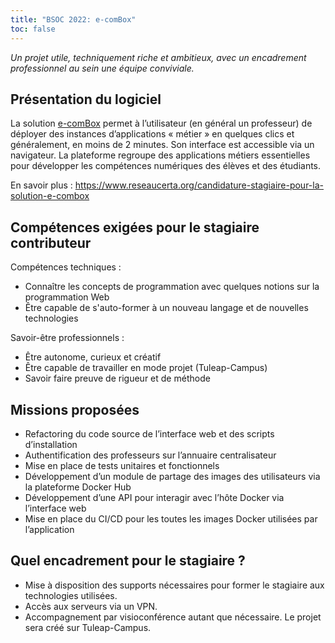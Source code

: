 ```yaml
---
title: "BSOC 2022: e-comBox"
toc: false
---
```


*Un projet utile, techniquement riche et ambitieux, avec un encadrement professionnel au sein une équipe conviviale.*

## Présentation du logiciel

La solution [e-comBox](https://gitlab.com/e-combox) permet à l’utilisateur (en général un professeur) de déployer des instances d’applications « métier » en quelques clics et généralement, en moins de 2 minutes. Son interface est accessible via un navigateur. La plateforme regroupe des applications métiers essentielles pour développer les compétences numériques des élèves et des étudiants.

En savoir plus : https://www.reseaucerta.org/candidature-stagiaire-pour-la-solution-e-combox

## Compétences exigées pour le stagiaire contributeur

Compétences techniques : 

- Connaître les concepts de programmation avec quelques notions sur la programmation Web
- Être capable de s'auto-former à un nouveau langage et de nouvelles technologies

Savoir-être professionnels : 

- Être autonome, curieux et créatif
- Être capable de travailler en mode projet (Tuleap-Campus)
- Savoir faire preuve de rigueur et de méthode

## Missions proposées

- Refactoring du code source de l’interface web et des scripts d’installation
- Authentification des professeurs sur l’annuaire centralisateur
- Mise en place de tests unitaires et fonctionnels
- Développement d’un module de partage des images des utilisateurs via la plateforme Docker Hub
- Développement d’une API pour interagir avec l’hôte Docker via l’interface web
- Mise en place du CI/CD pour les toutes les images Docker utilisées par l’application

## Quel encadrement pour le stagiaire ?

- Mise à disposition des supports nécessaires pour former le stagiaire aux technologies utilisées.
- Accès aux serveurs via un VPN.
- Accompagnement par visioconférence autant que nécessaire. Le projet sera créé sur Tuleap-Campus.

